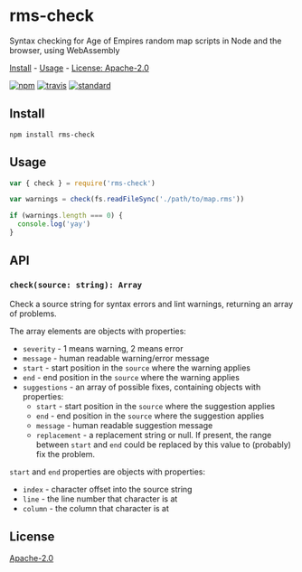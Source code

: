# rms-check

Syntax checking for Age of Empires random map scripts in Node and the browser, using WebAssembly

[Install](#install) - [Usage](#usage) - [License: Apache-2.0](#license)

[![npm][npm-image]][npm-url]
[![travis][travis-image]][travis-url]
[![standard][standard-image]][standard-url]

[npm-image]: https://img.shields.io/npm/v/rms-check.svg?style=flat-square
[npm-url]: https://www.npmjs.com/package/rms-check
[travis-image]: https://img.shields.io/travis/com/goto-bus-stop/rms-check-js.svg?style=flat-square
[travis-url]: https://travis-ci.com/goto-bus-stop/rms-check-js
[standard-image]: https://img.shields.io/badge/code%20style-standard-brightgreen.svg?style=flat-square
[standard-url]: http://npm.im/standard

## Install

```
npm install rms-check
```

## Usage

```js
var { check } = require('rms-check')

var warnings = check(fs.readFileSync('./path/to/map.rms'))

if (warnings.length === 0) {
  console.log('yay')
}
```

## API

### `check(source: string): Array`

Check a source string for syntax errors and lint warnings, returning an array of problems.

The array elements are objects with properties:

 - `severity` - 1 means warning, 2 means error
 - `message` - human readable warning/error message
 - `start` - start position in the `source` where the warning applies
 - `end` - end position in the `source` where the warning applies
 - `suggestions` - an array of possible fixes, containing objects with properties:
   - `start` - start position in the `source` where the suggestion applies
   - `end` - end position in the `source` where the suggestion applies
   - `message` - human readable suggestion message
   - `replacement` - a replacement string or null. If present, the range between `start` and `end` could be replaced by this value to (probably) fix the problem.

`start` and `end` properties are objects with properties:

 - `index` - character offset into the source string
 - `line` - the line number that character is at
 - `column` - the column that character is at

## License

[Apache-2.0](LICENSE.md)

